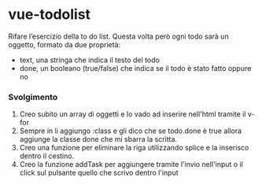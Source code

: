vue-todolist
===
Rifare l’esercizio della to do list.
Questa volta però ogni todo sarà un oggetto, formato da due proprietà:
- text, una stringa che indica il testo del todo
- done, un booleano (true/false) che indica se il todo è stato fatto oppure no
### Svolgimento
1. Creo subito un array di oggetti e lo vado ad inserire nell'html tramite il v-for
2. Sempre in li aggiungo :class e gli dico che se todo.done è true allora aggiunge la classe done che mi sbarra la scritta.
3. Creo una funzione per eliminare la riga utilizzando splice e la inserisco dentro il cestino.
4. Creo la funzione addTask per aggiungere tramite l'invio nell'input o il click sul pulsante quello che scrivo dentro l'input